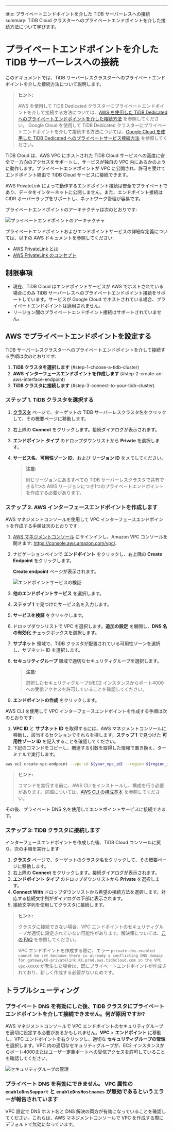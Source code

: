 ---
title: プライベートエンドポイントを介した TiDB サーバーレスへの接続
summary: TiDB Cloud クラスターへのプライベートエンドポイントを介した接続方法について学びます。

# プライベートエンドポイントを介した TiDB サーバーレスへの接続

このドキュメントでは、TiDB サーバーレスクラスターへのプライベートエンドポイントを介した接続方法について説明します。

> **ヒント:**
>
> AWS を使用して TiDB Dedicated クラスターにプライベートエンドポイントを介して接続する方法については、[AWS を使用した TiDB Dedicated へのプライベートエンドポイントを介した接続方法](/tidb-cloud/set-up-private-endpoint-connections.md) を参照してください。
> Google Cloud を使用して TiDB Dedicated クラスターにプライベートエンドポイントを介して接続する方法については、[Google Cloud を使用した TiDB Dedicated へのプライベートサービス接続方法](/tidb-cloud/set-up-private-endpoint-connections-on-google-cloud.md) を参照してください。

TiDB Cloud は、AWS VPC にホストされた TiDB Cloud サービスへの高度に安全で一方向のアクセスをサポートし、サービスが独自の VPC 内にあるかのように動作します。プライベートエンドポイントが VPC に公開され、許可を受けてエンドポイント経由で TiDB Cloud サービスに接続できます。

AWS PrivateLink によって動作するエンドポイント接続は安全でプライベートであり、データをインターネットに公開しません。また、エンドポイント接続は CIDR オーバーラップをサポートし、ネットワーク管理が容易です。

プライベートエンドポイントのアーキテクチャは次のとおりです:

![プライベートエンドポイントのアーキテクチャ](/media/tidb-cloud/aws-private-endpoint-arch.png)

プライベートエンドポイントおよびエンドポイントサービスの詳細な定義については、以下の AWS ドキュメントを参照してください:

- [AWS PrivateLink とは](https://docs.aws.amazon.com/vpc/latest/privatelink/what-is-privatelink.html)
- [AWS PrivateLink のコンセプト](https://docs.aws.amazon.com/vpc/latest/privatelink/concepts.html)

## 制限事項

- 現在、TiDB Cloud はエンドポイントサービスが AWS でホストされている場合にのみ TiDB サーバーレスへのプライベートエンドポイント接続をサポートしています。サービスが Google Cloud でホストされている場合、プライベートエンドポイントは適用されません。
- リージョン間のプライベートエンドポイント接続はサポートされていません。

## AWS でプライベートエンドポイントを設定する

TiDB サーバーレスクラスターへのプライベートエンドポイントを介して接続する手順は次のとおりです:

1. **TiDB クラスタを選択します** (#step-1-choose-a-tidb-cluster)
2. **AWS インターフェースエンドポイントを作成します** (#step-2-create-an-aws-interface-endpoint)
3. **TiDB クラスタに接続します** (#step-3-connect-to-your-tidb-cluster)

### ステップ 1. TiDB クラスタを選択する

1. [**クラスタ**](https://tidbcloud.com/console/clusters) ページで、ターゲットの TiDB サーバーレスクラスタ名をクリックして、その概要ページに移動します。
2. 右上隅の **Connect** をクリックします。接続ダイアログが表示されます。
3. **エンドポイント タイプ** のドロップダウンリストから **Private** を選択します。
4. **サービス名**、**可用性ゾーン ID**、および **リージョン ID** をメモしてください。

    > **注意:**
    >
    > 同じリージョンにあるすべての TiDB サーバーレスクラスタで共有できる1つの AWS リージョンにつき1つのプライベートエンドポイントを作成する必要があります。

### ステップ 2. AWS インターフェースエンドポイントを作成します

<SimpleTab>
<div label="AWS コンソールを使用">

AWS マネジメントコンソールを使用して VPC インターフェースエンドポイントを作成する手順は次のとおりです:

1. [AWS マネジメントコンソール](https://aws.amazon.com/console/) にサインインし、Amazon VPC コンソールを開きます: <https://console.aws.amazon.com/vpc/>.
2. ナビゲーションペインで **エンドポイント** をクリックし、右上隅の **Create Endpoint** をクリックします。

    **Create endpoint** ページが表示されます。

    ![エンドポイントサービスの検証](/media/tidb-cloud/private-endpoint/create-endpoint-2.png)

3. **他のエンドポイントサービス** を選択します。
4. **ステップ 1** で見つけたサービス名を入力します。
5. **サービスを検証** をクリックします。
6. ドロップダウンリストで VPC を選択します。**追加の設定** を展開し、**DNS 名の有効化** チェックボックスを選択します。
7. **サブネット** 領域で、TiDB クラスタが配置されている可用性ゾーンを選択し、サブネット ID を選択します。
8. **セキュリティグループ** 領域で適切なセキュリティグループを選択します。

    > **注意:**
    >
    > 選択したセキュリティグループがEC2 インスタンスからポート4000への受信アクセスを許可していることを確認してください。

9. **エンドポイントの作成** をクリックします。

</div>
<div label="AWS CLI を使用">

AWS CLI を使用して VPC インターフェースエンドポイントを作成する手順は次のとおりです:

1. **VPC ID** と **サブネット ID** を取得するには、AWS マネジメントコンソールに移動し、該当するセクションでそれらを探します。**ステップ 1** で見つけた **可用性ゾーン ID** を記入することを確認してください。
2. 下記のコマンドをコピーし、関連する引数を取得した情報で置き換え、ターミナルで実行します。

```bash
aws ec2 create-vpc-endpoint --vpc-id ${your_vpc_id} --region ${region_id} --service-name ${service_name} --vpc-endpoint-type Interface --subnet-ids ${your_subnet_id}
```

> **ヒント:**
>
> コマンドを実行する前に、AWS CLI をインストールし、構成を行う必要があります。詳細については、[AWS CLI の構成基本](https://docs.aws.amazon.com/cli/latest/userguide/cli-configure-quickstart.html) を参照してください。

</div>
</SimpleTab>

その後、プライベート DNS 名を使用してエンドポイントサービスに接続できます。

### ステップ 3: TiDB クラスタに接続します

インターフェースエンドポイントを作成した後、TiDB Cloud コンソールに戻り、次の手順を実行します:

1. [**クラスタ**](https://tidbcloud.com/console/clusters) ページで、ターゲットのクラスタ名をクリックして、その概要ページに移動します。
2. 右上隅の **Connect** をクリックします。接続ダイアログが表示されます。
3. **エンドポイント タイプ** のドロップダウンリストから **Private** を選択します。
4. **Connect With** ドロップダウンリストから希望の接続方法を選択します。対応する接続文字列がダイアログの下部に表示されます。
5. 接続文字列を使用してクラスタに接続します。

> **ヒント:**
>
> クラスタに接続できない場合、VPC エンドポイントのセキュリティグループが適切に設定されていない可能性があります。解決策については、[この FAQ](#troubleshooting) を参照してください。
>
> VPC エンドポイントを作成する際に、エラー `private-dns-enabled cannot be set because there is already a conflicting DNS domain for gatewayXX-privatelink.XX.prod.aws.tidbcloud.com in the VPC vpc-XXXXX` が発生した場合は、既にプライベートエンドポイントが作成されており、新しく作成する必要がないためです。

## トラブルシューティング

### プライベート DNS を有効にした後、TiDB クラスタにプライベートエンドポイントを介して接続できません。何が原因ですか?

AWS マネジメントコンソールで VPC エンドポイントのセキュリティグループを適切に設定する必要があるかもしれません。**VPC** > **エンドポイント** に移動し、VPC エンドポイントを右クリックし、適切な **セキュリティグループの管理** を選択します。VPC 内の適切なセキュリティグループが、EC2 インスタンスからポート4000またはユーザー定義ポートへの受信アクセスを許可していることを確認してください。

![セキュリティグループの管理](/media/tidb-cloud/private-endpoint/manage-security-groups.png)

### プライベート DNS を有効にできません。 VPC 属性の `enableDnsSupport` と `enableDnsHostnames` が無効であるというエラーが報告されています

VPC 設定で DNS ホスト名と DNS 解決の両方が有効になっていることを確認してください。これらは、AWS マネジメントコンソールで VPC を作成する際にデフォルトで無効になっています。